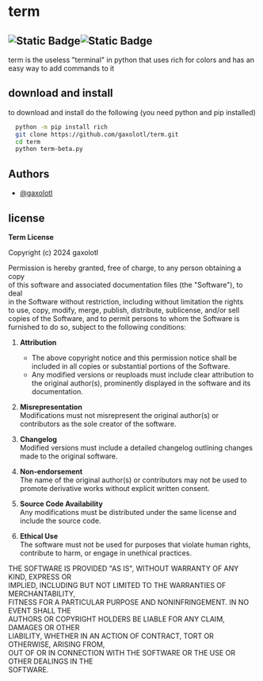 
# term
![Static Badge](https://img.shields.io/badge/version-1.1_Color_Beta-green)![Static Badge](https://img.shields.io/badge/license-Term_License-yellow)
---
term is the useless "terminal" in python that uses rich for colors and has an easy way to add commands to it


## download and install

to download and install do the following (you need python and pip installed)

```bash
  python -m pip install rich
  git clone https://github.com/gaxolotl/term.git
  cd term
  python term-beta.py
```
    
## Authors

- [@gaxolotl](https://github.com/gaxolotl)


## license

**Term License**  

Copyright (c) 2024 gaxolotl

Permission is hereby granted, free of charge, to any person obtaining a copy  
of this software and associated documentation files (the "Software"), to deal  
in the Software without restriction, including without limitation the rights  
to use, copy, modify, merge, publish, distribute, sublicense, and/or sell  
copies of the Software, and to permit persons to whom the Software is  
furnished to do so, subject to the following conditions:  

1. **Attribution**  
   - The above copyright notice and this permission notice shall be included in all copies or substantial portions of the Software.  
   - Any modified versions or reuploads must include clear attribution to the original author(s), prominently displayed in the software and its documentation.  

2. **Misrepresentation**  
   Modifications must not misrepresent the original author(s) or contributors as the sole creator of the software.  

3. **Changelog**  
   Modified versions must include a detailed changelog outlining changes made to the original software.  

4. **Non-endorsement**  
   The name of the original author(s) or contributors may not be used to promote derivative works without explicit written consent.  

5. **Source Code Availability**  
   Any modifications must be distributed under the same license and include the source code.  

6. **Ethical Use**  
   The software must not be used for purposes that violate human rights, contribute to harm, or engage in unethical practices.  

THE SOFTWARE IS PROVIDED "AS IS", WITHOUT WARRANTY OF ANY KIND, EXPRESS OR  
IMPLIED, INCLUDING BUT NOT LIMITED TO THE WARRANTIES OF MERCHANTABILITY,  
FITNESS FOR A PARTICULAR PURPOSE AND NONINFRINGEMENT. IN NO EVENT SHALL THE  
AUTHORS OR COPYRIGHT HOLDERS BE LIABLE FOR ANY CLAIM, DAMAGES OR OTHER  
LIABILITY, WHETHER IN AN ACTION OF CONTRACT, TORT OR OTHERWISE, ARISING FROM,  
OUT OF OR IN CONNECTION WITH THE SOFTWARE OR THE USE OR OTHER DEALINGS IN THE  
SOFTWARE.  
